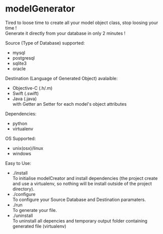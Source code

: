 # modelGenerator

Tired to loose time to create all your model object class, stop loosing your time !  
Generate it directly from your database in only 2 minutes !  

Source (Type of Database) supported: 

- mysql
- postgresql
- sqlite3
- oracle

Destination (Language of Generated Object) avalaible: 

- Objective-C (.h/.m)
- Swift (.swift)
- Java (.java)  
with Getter an Setter for each model's object attributes  

Dependencies:  
- python
- virtualenv

OS Supported:  
- unix(osx)/linux
- windows

Easy to Use: 

- ./install  
  To initialise modelCreator and install dependencies (the project create and use a virtualenv, so nothing will be install outside of the project directory).
- ./configure  
  To configure your Source Database and Destination paramaters.
- ./run  
  To generate your file.
- ./uninstall  
  To uninstall all depencies and temporary output folder containing generated file (virtualenv)
  
